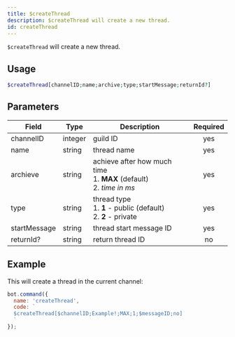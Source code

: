 ```yaml
---
title: $createThread 
description: $createThread will create a new thread.
id: createThread
---
```


`$createThread` will create a new thread.

## Usage

```php
$createThread[channelID;name;archive;type;startMessage;returnId?]
```

## Parameters 


| Field     | Type    | Description                                        | Required |
|-----------|---------|----------------------------------------------------| :------: |
| channelID    | integer  | guild ID                             | yes      |
| name    | string  | thread name                             | yes      |
| archieve    | string  | achieve after how much time <br /> 1. **MAX** (default) <br /> 2. *time in ms*                             | yes      |
| type    | string  | thread type <br /> 1. **1** - public (default) <br /> 2. **2** - private                             | yes      |
| startMessage    | string  | thread start message ID                             | yes      |
| returnId?    | string  | return thread ID                             | no      |


## Example

This will create a thread in the current channel:

```javascript
bot.command({
  name: 'createThread',
  code: `
  $createThread[$channelID;Example!;MAX;1;$messageID;no]
  `
});
```
